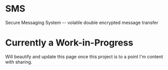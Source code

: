 # SMS
Secure Messaging System -- volatile double encrypted message transfer


# Currently a Work-in-Progress
Will beautify and update this page once this project is to a point I'm content with sharing.
